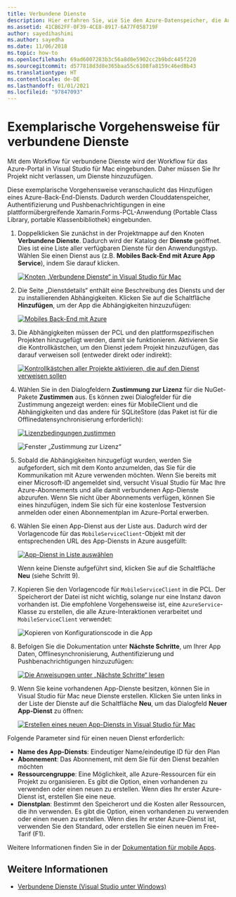 ```yaml
---
title: Verbundene Dienste
description: Hier erfahren Sie, wie Sie den Azure-Datenspeicher, die Authentifizierung und Pushbenachrichtigungen über Visual Studio für Mac zu einer plattformübergreifenden Anwendung hinzufügen.
ms.assetid: 41CB62FF-0F39-4CE8-8917-6A77F058719F
author: sayedihashimi
ms.author: sayedha
ms.date: 11/06/2018
ms.topic: how-to
ms.openlocfilehash: 69ad6007283b3c56a8d0e5902cc2b9bdc445f220
ms.sourcegitcommit: d577818d3d8e365baa55c6108fa8159c46ed8b43
ms.translationtype: HT
ms.contentlocale: de-DE
ms.lasthandoff: 01/01/2021
ms.locfileid: "97847093"
---
```

# <a name="connected-services-walkthrough"></a>Exemplarische Vorgehensweise für verbundene Dienste

Mit dem Workflow für verbundene Dienste wird der Workflow für das Azure-Portal in Visual Studio für Mac eingebunden. Daher müssen Sie Ihr Projekt nicht verlassen, um Dienste hinzuzufügen.

Diese exemplarische Vorgehensweise veranschaulicht das Hinzufügen eines Azure-Back-End-Diensts. Dadurch werden Clouddatenspeicher, Authentifizierung und Pushbenachrichtigungen in eine plattformübergreifende Xamarin.Forms-PCL-Anwendung (Portable Class Library, portable Klassenbibliothek) eingebunden.

1. Doppelklicken Sie zunächst in der Projektmappe auf den Knoten **Verbundene Dienste**. Dadurch wird der Katalog der **Dienste** geöffnet.
  Dies ist eine Liste aller verfügbaren Dienste für den Anwendungstyp. Wählen Sie einen Dienst aus (z.B. **Mobiles Back-End mit Azure App Service**), indem Sie darauf klicken.

    [![Knoten „Verbundene Dienste“ in Visual Studio für Mac](media/connected-services-image001-sml.png "Knoten „Verbundene Dienste“ in Visual Studio für Mac")](media/connected-services-image001.png#lightbox)

2. Die Seite „Dienstdetails“ enthält eine Beschreibung des Diensts und der zu installierenden Abhängigkeiten.
  Klicken Sie auf die Schaltfläche **Hinzufügen**, um der App die Abhängigkeiten hinzuzufügen:

    [![Mobiles Back-End mit Azure](media/connected-services-image002-sml.png "Mobiles Back-End mit Azure")](media/connected-services-image002.png#lightbox)

3. Die Abhängigkeiten müssen der PCL und den plattformspezifischen Projekten hinzugefügt werden, damit sie funktionieren.
  Aktivieren Sie die Kontrollkästchen, um den Dienst jedem Projekt hinzuzufügen, das darauf verweisen soll (entweder direkt oder indirekt):

    [![Kontrollkästchen aller Projekte aktivieren, die auf den Dienst verweisen sollen](media/connected-services-image003-sml.png "Kontrollkästchen aller Projekte aktivieren, die auf den Dienst verweisen sollen")](media/connected-services-image003.png#lightbox)

4. Wählen Sie in den Dialogfeldern **Zustimmung zur Lizenz** für die NuGet-Pakete **Zustimmen** aus.
  Es können zwei Dialogfelder für die Zustimmung angezeigt werden: eines für MobileClient und die Abhängigkeiten und das andere für SQLiteStore (das Paket ist für die Offlinedatensynchronisierung erforderlich):

    [![Lizenzbedingungen zustimmen](media/connected-services-image004-sml.png "Lizenzbedingungen zustimmen")](media/connected-services-image004.png#lightbox)

    ![Fenster „Zustimmung zur Lizenz“](media/connected-services-image005.png "Fenster „Zustimmung zur Lizenz“")

5. Sobald die Abhängigkeiten hinzugefügt wurden, werden Sie aufgefordert, sich mit dem Konto anzumelden, das Sie für die Kommunikation mit Azure verwenden möchten.
  Wenn Sie bereits mit einer Microsoft-ID angemeldet sind, versucht Visual Studio für Mac Ihre Azure-Abonnements und alle damit verbundenen App-Dienste abzurufen. Wenn Sie nicht über Abonnements verfügen, können Sie eines hinzufügen, indem Sie sich für eine kostenlose Testversion anmelden oder einen Abonnementplan im Azure-Portal erwerben.

6. Wählen Sie einen App-Dienst aus der Liste aus. Dadurch wird der Vorlagencode für das `MobileServiceClient`-Objekt mit der entsprechenden URL des App-Diensts in Azure ausgefüllt:

    [![App-Dienst in Liste auswählen](media/connected-services-image006-sml.png "App-Dienst in Liste auswählen")](media/connected-services-image006.png#lightbox)

    Wenn keine Dienste aufgeführt sind, klicken Sie auf die Schaltfläche **Neu** (siehe Schritt 9).

7. Kopieren Sie den Vorlagencode für `MobileServiceClient` in die PCL. Der Speicherort der Datei ist nicht wichtig, solange nur eine Instanz davon vorhanden ist.
  Die empfohlene Vorgehensweise ist, eine `AzureService`-Klasse zu erstellen, die alle Azure-Interaktionen verarbeitet und `MobileServiceClient` verwendet:

    ![Kopieren von Konfigurationscode in die App](media/connected-services-image007.png "Kopieren von Konfigurationscode in die App")

8. Befolgen Sie die Dokumentation unter **Nächste Schritte**, um Ihrer App Daten, Offlinesynchronisierung, Authentifizierung und Pushbenachrichtigungen hinzuzufügen:

    [![Die Anweisungen unter „Nächste Schritte“ lesen](media/connected-services-image008-sml.png "Die Anweisungen unter „Nächste Schritte“ lesen")](media/connected-services-image008.png#lightbox)

9. Wenn Sie keine vorhandenen App-Dienste besitzen, können Sie in Visual Studio für Mac neue Dienste erstellen.
  Klicken Sie unten links in der Liste der Dienste auf die Schaltfläche **Neu**, um das Dialogfeld **Neuer App-Dienst** zu öffnen:

    [![Erstellen eines neuen App-Diensts in Visual Studio für Mac](media/connected-services-image009-sml.png "Erstellen eines neuen App-Diensts in Visual Studio für Mac")](media/connected-services-image009.png#lightbox)

Folgende Parameter sind für einen neuen Dienst erforderlich:

- **Name des App-Diensts**: Eindeutiger Name/eindeutige ID für den Plan
- **Abonnement**: Das Abonnement, mit dem Sie für den Dienst bezahlen möchten
- **Ressourcengruppe**: Eine Möglichkeit, alle Azure-Ressourcen für ein Projekt zu organisieren. Es gibt die Option, einen vorhandenen zu verwenden oder einen neuen zu erstellen. Wenn dies Ihr erster Azure-Dienst ist, erstellen Sie eine neue.
- **Dienstplan**: Bestimmt den Speicherort und die Kosten aller Ressourcen, die ihn verwenden. Es gibt die Option, einen vorhandenen zu verwenden oder einen neuen zu erstellen. Wenn dies Ihr erster Azure-Dienst ist, verwenden Sie den Standard, oder erstellen Sie einen neuen im Free-Tarif (F1).

Weitere Informationen finden Sie in der [Dokumentation für mobile Apps](/azure/app-service-mobile/).

## <a name="see-also"></a>Weitere Informationen

- [Verbundene Dienste (Visual Studio unter Windows)](/visualstudio/azure/vs-azure-tools-connected-services-storage)